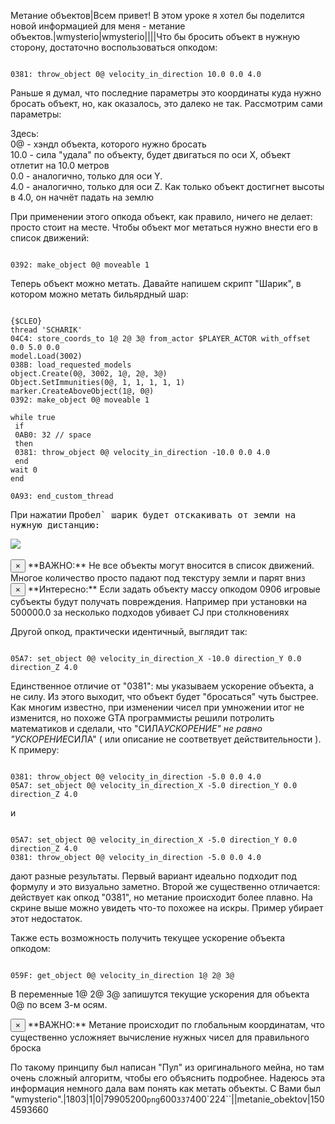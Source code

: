 Метание объектов|Всем привет! В этом уроке я хотел бы поделится новой информацией для меня - метание объектов.|wmysterio|wmysterio||||Что бы бросить объект в нужную сторону, достаточно воспользоваться опкодом:


```

0381: throw_object 0@ velocity_in_direction 10.0 0.0 4.0
```



Раньше я думал, что последние параметры это координаты куда нужно бросать объект, но, как оказалось, это далеко не так. Рассмотрим сами параметры:

<div class="panel panel-default">
 <div class="panel-body">
Здесь:<br>
0@ - хэндл объекта, которого нужно бросать<br>
10.0 - сила "удала" по объекту, будет двигаться по оси X, объект отлетит на 10.0 метров<br>
0.0 - аналогично, только для оси Y.<br>
4.0 - аналогично, только для оси Z. Как только объект достигнет высоты в 4.0, он начнёт падать на землю
 </div>
</div>

При применении этого опкода объект, как правило, ничего не делает: просто стоит на месте. Чтобы объект мог метаться нужно внести его в список движений:


```

0392: make_object 0@ moveable 1
```



Теперь объект можно метать. Давайте напишем скрипт "Шарик", в котором можно метать бильярдный шар:


```

{$CLEO}
thread 'SCHARIK'
04C4: store_coords_to 1@ 2@ 3@ from_actor $PLAYER_ACTOR with_offset 0.0 5.0 0.0
model.Load(3002)
038B: load_requested_models
object.Create(0@, 3002, 1@, 2@, 3@)
Object.SetImmunities(0@, 1, 1, 1, 1, 1)
marker.CreateAboveObject(1@, 0@)
0392: make_object 0@ moveable 1

while true
 if
 0AB0: 32 // space
 then
 0381: throw_object 0@ velocity_in_direction -10.0 0.0 4.0
 end
wait 0
end

0A93: end_custom_thread
```



При нажатии <kbd>Пробел` шарик будет отскакивать от земли на нужную дистанцию:

<!--IMG1--><img src="https://github.com/wmysterio/scm-scripting-lessons/raw/resources/_pu/2/79905200.png" /><!--IMG1--><br><br>

<div class="alert alert-danger alert-dismissible" role="alert">
 <button type="button" class="close" data-dismiss="alert" aria-label="Close"><span aria-hidden="true">&times;</span></button>
**ВАЖНО:** Не все объекты могут вносится в список движений. Многое количество просто падают под текстуру земли и парят вниз
</div>

<div class="alert alert-success alert-dismissible" role="alert">
 <button type="button" class="close" data-dismiss="alert" aria-label="Close"><span aria-hidden="true">&times;</span></button>
**Интересно:** Если задать объекту массу опкодом 0906 игровые субъекты будут получать повреждения. Например при установки на 500000.0 за несколько подходов убивает CJ при столкновениях
</div>

Другой опкод, практически идентичный, выглядит так:


```

05A7: set_object 0@ velocity_in_direction_X -10.0 direction_Y 0.0 direction_Z 4.0
```



Единственное отличие от "0381": мы указываем ускорение объекта, а не силу. Из этого выходит, что объект будет "бросаться" чуть быстрее. Как многим известно, при изменении чисел при умножении итог не изменится, но похоже GTA программисты решили потролить математиков и сделали, что "СИЛА*УСКОРЕНИЕ" не равно "УСКОРЕНИЕ*СИЛА" ( или описание не соответвует действительности ). К примеру:


```

0381: throw_object 0@ velocity_in_direction -5.0 0.0 4.0
05A7: set_object 0@ velocity_in_direction_X -5.0 direction_Y 0.0 direction_Z 4.0
```



и


```

05A7: set_object 0@ velocity_in_direction_X -5.0 direction_Y 0.0 direction_Z 4.0
0381: throw_object 0@ velocity_in_direction -5.0 0.0 4.0
```



дают разные результаты. Первый вариант идеально подходит под формулу и это визуально заметно. Второй же существенно отличается: действует как опкод "0381", но метание происходит более плавно. На скрине выше можно увидеть что-то похожее на искры. Пример убирает этот недостаток.

Также есть возможность получить текущее ускорение объекта опкодом:


```

059F: get_object 0@ velocity_in_direction 1@ 2@ 3@
```



В переменные 1@ 2@ 3@ запишутся текущие ускорения для объекта 0@ по всем 3-м осям.

<div class="alert alert-danger alert-dismissible" role="alert">
 <button type="button" class="close" data-dismiss="alert" aria-label="Close"><span aria-hidden="true">&times;</span></button>
**ВАЖНО:** Метание происходит по глобальным координатам, что существенно усложняет вычисление нужных чисел для правильного броска
</div>

По такому принципу был написан "Пул" из оригинального мейна, но там очень сложный алгоритм, чтобы его объяснить подробнее. Надеюсь эта информация немного дала вам понять как метать объекты. С Вами был "wmysterio".|1803|1|0|79905200`png`600`337`400`224``\||metanie_obektov|1504593660